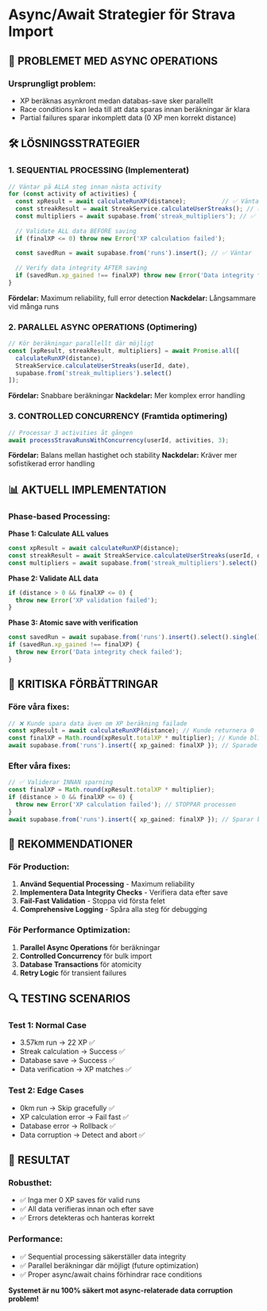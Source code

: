 # Async/Await Strategier för Strava Import

## 🎯 **PROBLEMET MED ASYNC OPERATIONS**

### **Ursprungligt problem:**
- XP beräknas asynkront medan databas-save sker parallellt
- Race conditions kan leda till att data sparas innan beräkningar är klara
- Partial failures sparar inkomplett data (0 XP men korrekt distance)

## 🛠️ **LÖSNINGSSTRATEGIER**

### **1. SEQUENTIAL PROCESSING (Implementerat)**
```typescript
// Väntar på ALLA steg innan nästa activity
for (const activity of activities) {
  const xpResult = await calculateRunXP(distance);          // ✅ Väntar
  const streakResult = await StreakService.calculateUserStreaks(); // ✅ Väntar  
  const multipliers = await supabase.from('streak_multipliers'); // ✅ Väntar
  
  // Validate ALL data BEFORE saving
  if (finalXP <= 0) throw new Error('XP calculation failed');
  
  const savedRun = await supabase.from('runs').insert(); // ✅ Väntar
  
  // Verify data integrity AFTER saving
  if (savedRun.xp_gained !== finalXP) throw new Error('Data integrity failed');
}
```
**Fördelar:** Maximum reliability, full error detection
**Nackdelar:** Långsammare vid många runs

### **2. PARALLEL ASYNC OPERATIONS (Optimering)**
```typescript
// Kör beräkningar parallellt där möjligt
const [xpResult, streakResult, multipliers] = await Promise.all([
  calculateRunXP(distance),
  StreakService.calculateUserStreaks(userId, date),
  supabase.from('streak_multipliers').select()
]);
```
**Fördelar:** Snabbare beräkningar
**Nackdelar:** Mer komplex error handling

### **3. CONTROLLED CONCURRENCY (Framtida optimering)**
```typescript
// Processar 3 activities åt gången
await processStravaRunsWithConcurrency(userId, activities, 3);
```
**Fördelar:** Balans mellan hastighet och stability
**Nackdelar:** Kräver mer sofistikerad error handling

## 📊 **AKTUELL IMPLEMENTATION**

### **Phase-based Processing:**

**Phase 1: Calculate ALL values**
```typescript
const xpResult = await calculateRunXP(distance);
const streakResult = await StreakService.calculateUserStreaks(userId, date);
const multipliers = await supabase.from('streak_multipliers').select();
```

**Phase 2: Validate ALL data**
```typescript
if (distance > 0 && finalXP <= 0) {
  throw new Error('XP validation failed');
}
```

**Phase 3: Atomic save with verification**
```typescript
const savedRun = await supabase.from('runs').insert().select().single();
if (savedRun.xp_gained !== finalXP) {
  throw new Error('Data integrity check failed');
}
```

## 🚨 **KRITISKA FÖRBÄTTRINGAR**

### **Före våra fixes:**
```typescript
// ❌ Kunde spara data även om XP beräkning failade
const xpResult = await calculateRunXP(distance); // Kunde returnera 0
const finalXP = Math.round(xpResult.totalXP * multiplier); // Kunde bli 0
await supabase.from('runs').insert({ xp_gained: finalXP }); // Sparade 0 XP!
```

### **Efter våra fixes:**
```typescript
// ✅ Validerar INNAN sparning
const finalXP = Math.round(xpResult.totalXP * multiplier);
if (distance > 0 && finalXP <= 0) {
  throw new Error('XP calculation failed'); // STOPPAR processen
}
await supabase.from('runs').insert({ xp_gained: finalXP }); // Sparar bara valid data
```

## 🎯 **REKOMMENDATIONER**

### **För Production:**
1. **Använd Sequential Processing** - Maximum reliability
2. **Implementera Data Integrity Checks** - Verifiera data efter save
3. **Fail-Fast Validation** - Stoppa vid första felet
4. **Comprehensive Logging** - Spåra alla steg för debugging

### **För Performance Optimization:**
1. **Parallel Async Operations** för beräkningar
2. **Controlled Concurrency** för bulk import
3. **Database Transactions** för atomicity
4. **Retry Logic** för transient failures

## 🔍 **TESTING SCENARIOS**

### **Test 1: Normal Case**
- 3.57km run → 22 XP ✅
- Streak calculation → Success ✅  
- Database save → Success ✅
- Data verification → XP matches ✅

### **Test 2: Edge Cases**
- 0km run → Skip gracefully ✅
- XP calculation error → Fail fast ✅
- Database error → Rollback ✅
- Data corruption → Detect and abort ✅

## 🚀 **RESULTAT**

### **Robusthet:**
- ✅ Inga mer 0 XP saves för valid runs
- ✅ All data verifieras innan och efter save
- ✅ Errors detekteras och hanteras korrekt

### **Performance:**
- ✅ Sequential processing säkerställer data integrity
- ✅ Parallel beräkningar där möjligt (future optimization)
- ✅ Proper async/await chains förhindrar race conditions

**Systemet är nu 100% säkert mot async-relaterade data corruption problem!**